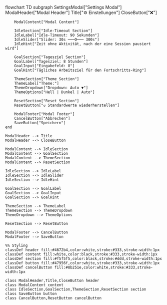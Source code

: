 ﻿flowchart TD
    subgraph SettingsModal["Settings Modal"]
        ModalHeader["Modal Header"]
        Title["⚙️ Einstellungen"]
        CloseButton["❌"]
        
        ModalContent["Modal Content"]
        
        IdleSection["Idle-Timeout Section"]
        IdleLabel["Idle-Timeout: 90 Sekunden"]
        IdleSlider["Slider: 30s ───O─── 300s"]
        IdleHint["Zeit ohne Aktivität, nach der eine Session pausiert wird"]
        
        GoalSection["Tagesziel Section"]
        GoalLabel["Tagesziel: 8 Stunden"]
        GoalInput["Eingabefeld: 8"]
        GoalHint["Tägliches Arbeitsziel für den Fortschritts-Ring"]
        
        ThemeSection["Theme Section"]
        ThemeLabel["Theme:"]
        ThemeDropdown["Dropdown: Auto ▼"]
        ThemeOptions["Hell | Dunkel | Auto"]
        
        ResetSection["Reset Section"]
        ResetButton["↺ Standardwerte wiederherstellen"]
        
        ModalFooter["Modal Footer"]
        CancelButton["Abbrechen"]
        SaveButton["Speichern"]
    end
    
    ModalHeader --> Title
    ModalHeader --> CloseButton
    
    ModalContent --> IdleSection
    ModalContent --> GoalSection
    ModalContent --> ThemeSection
    ModalContent --> ResetSection
    
    IdleSection --> IdleLabel
    IdleSection --> IdleSlider
    IdleSection --> IdleHint
    
    GoalSection --> GoalLabel
    GoalSection --> GoalInput
    GoalSection --> GoalHint
    
    ThemeSection --> ThemeLabel
    ThemeSection --> ThemeDropdown
    ThemeDropdown --> ThemeOptions
    
    ResetSection --> ResetButton
    
    ModalFooter --> CancelButton
    ModalFooter --> SaveButton
    
    %% Styling
    classDef header fill:#4672b4,color:white,stroke:#333,stroke-width:1px
    classDef content fill:white,color:black,stroke:#333,stroke-width:1px
    classDef section fill:#f5f5f5,color:black,stroke:#ddd,stroke-width:1px
    classDef button fill:#47956f,color:white,stroke:#333,stroke-width:1px
    classDef cancelButton fill:#8b251e,color:white,stroke:#333,stroke-width:1px
    
    class ModalHeader,Title,CloseButton header
    class ModalContent content
    class IdleSection,GoalSection,ThemeSection,ResetSection section
    class SaveButton button
    class CancelButton,ResetButton cancelButton

